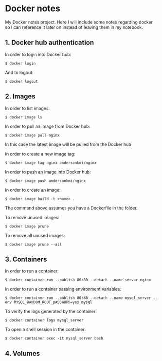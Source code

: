 # Docker notes
My Docker notes project. Here I will include some notes regarding docker so I can reference it later on instead of leaving them in my notebook.

## 1. Docker hub authentication

In order to login into Docker hub:

```
$ docker login
```

And to logout:

```
$ docker logout
```

## 2. Images

In order to list images:

```
$ docker image ls
```

In order to pull an image from Docker hub:

```
$ docker image pull nginx
```

In this case the latest image will be pulled from the Docker hub

In order to create a new image tag:

```
$ docker image tag nginx andersonkmi/nginx
```

In order to push an image into Docker hub:

```
$ docker image push andersonkmi/nginx
```

In order to create an image:

```
$ docker image build -t <name> .
```

The command above assumes you have a Dockerfile in the folder.

To remove unused images:

```
$ docker image prune
```

To remove all unused images:

```
$ docker image prune --all
```

## 3. Containers

In order to run a container:

```
$ docker container run --publish 80:80 --detach --name server nginx
```

In order to run a container passing environment variables:

```
$ docker container run --publish 80:80 --detach --name mysql_server --env MYSQL_RANDOM_ROOT_pASSWORD=yes mysql
```

To verify the logs generated by the container:

```
$ docker container logs mysql_server
```

To open a shell session in the container:

```
$ docker container exec -it mysql_server bash
```

## 4. Volumes